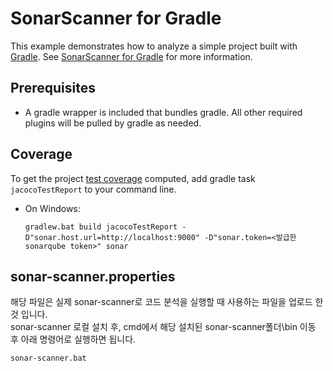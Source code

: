 # SonarScanner for Gradle

This example demonstrates how to analyze a simple project built with [Gradle](https://gradle.org/). See [SonarScanner for Gradle](https://docs.sonarsource.com/sonarqube/latest/analyzing-source-code/scanners/sonarscanner-for-gradle/) for more information.

## Prerequisites
* A gradle wrapper is included that bundles gradle. All other required plugins will be pulled by gradle as needed.

## Coverage

To get the project [test coverage](https://community.sonarsource.com/t/coverage-test-data-importing-jacoco-coverage-report-in-xml-format) computed, add gradle task `jacocoTestReport` to your command line.

* On Windows:
  ```text
  gradlew.bat build jacocoTestReport -D"sonar.host.url=http://localhost:9000" -D"sonar.token=<발급한 sonarqube token>" sonar
  ```

## sonar-scanner.properties
해당 파일은 실제 sonar-scanner로 코드 분석을 실행할 때 사용하는 파일을 업로드 한 것 입니다.  
sonar-scanner 로컬 설치 후, cmd에서 해당 설치된 sonar-scanner폴더\bin 이동 후 아래 명령어로 실행하면 됩니다.
  ```bash
  sonar-scanner.bat
  ```
